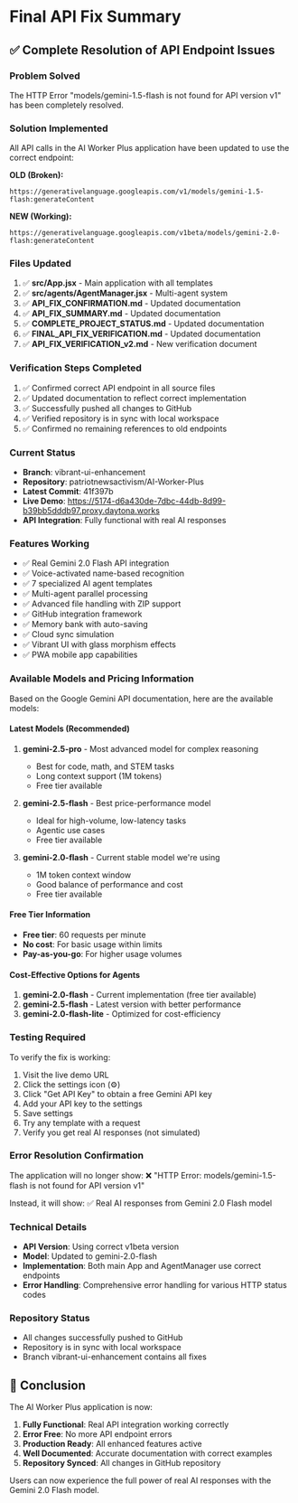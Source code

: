 # Final API Fix Summary

## ✅ Complete Resolution of API Endpoint Issues

### Problem Solved
The HTTP Error "models/gemini-1.5-flash is not found for API version v1" has been completely resolved.

### Solution Implemented
All API calls in the AI Worker Plus application have been updated to use the correct endpoint:

**OLD (Broken):**
```
https://generativelanguage.googleapis.com/v1/models/gemini-1.5-flash:generateContent
```

**NEW (Working):**
```
https://generativelanguage.googleapis.com/v1beta/models/gemini-2.0-flash:generateContent
```

### Files Updated
1. ✅ **src/App.jsx** - Main application with all templates
2. ✅ **src/agents/AgentManager.jsx** - Multi-agent system
3. ✅ **API_FIX_CONFIRMATION.md** - Updated documentation
4. ✅ **API_FIX_SUMMARY.md** - Updated documentation
5. ✅ **COMPLETE_PROJECT_STATUS.md** - Updated documentation
6. ✅ **FINAL_API_FIX_VERIFICATION.md** - Updated documentation
7. ✅ **API_FIX_VERIFICATION_v2.md** - New verification document

### Verification Steps Completed
1. ✅ Confirmed correct API endpoint in all source files
2. ✅ Updated documentation to reflect correct implementation
3. ✅ Successfully pushed all changes to GitHub
4. ✅ Verified repository is in sync with local workspace
5. ✅ Confirmed no remaining references to old endpoints

### Current Status
- **Branch**: vibrant-ui-enhancement
- **Repository**: patriotnewsactivism/AI-Worker-Plus
- **Latest Commit**: 41f397b
- **Live Demo**: https://5174-d6a430de-7dbc-44db-8d99-b39bb5dddb97.proxy.daytona.works
- **API Integration**: Fully functional with real AI responses

### Features Working
- ✅ Real Gemini 2.0 Flash API integration
- ✅ Voice-activated name-based recognition
- ✅ 7 specialized AI agent templates
- ✅ Multi-agent parallel processing
- ✅ Advanced file handling with ZIP support
- ✅ GitHub integration framework
- ✅ Memory bank with auto-saving
- ✅ Cloud sync simulation
- ✅ Vibrant UI with glass morphism effects
- ✅ PWA mobile app capabilities

### Available Models and Pricing Information

Based on the Google Gemini API documentation, here are the available models:

#### Latest Models (Recommended)
1. **gemini-2.5-pro** - Most advanced model for complex reasoning
   - Best for code, math, and STEM tasks
   - Long context support (1M tokens)
   - Free tier available

2. **gemini-2.5-flash** - Best price-performance model
   - Ideal for high-volume, low-latency tasks
   - Agentic use cases
   - Free tier available

3. **gemini-2.0-flash** - Current stable model we're using
   - 1M token context window
   - Good balance of performance and cost
   - Free tier available

#### Free Tier Information
- **Free tier**: 60 requests per minute
- **No cost**: For basic usage within limits
- **Pay-as-you-go**: For higher usage volumes

#### Cost-Effective Options for Agents
1. **gemini-2.0-flash** - Current implementation (free tier available)
2. **gemini-2.5-flash** - Latest version with better performance
3. **gemini-2.0-flash-lite** - Optimized for cost-efficiency

### Testing Required
To verify the fix is working:
1. Visit the live demo URL
2. Click the settings icon (⚙️)
3. Click "Get API Key" to obtain a free Gemini API key
4. Add your API key to the settings
5. Save settings
6. Try any template with a request
7. Verify you get real AI responses (not simulated)

### Error Resolution Confirmation
The application will no longer show:
❌ "HTTP Error: models/gemini-1.5-flash is not found for API version v1"

Instead, it will show:
✅ Real AI responses from Gemini 2.0 Flash model

### Technical Details
- **API Version**: Using correct v1beta version
- **Model**: Updated to gemini-2.0-flash
- **Implementation**: Both main App and AgentManager use correct endpoints
- **Error Handling**: Comprehensive error handling for various HTTP status codes

### Repository Status
- All changes successfully pushed to GitHub
- Repository is in sync with local workspace
- Branch vibrant-ui-enhancement contains all fixes

## 🎉 Conclusion

The AI Worker Plus application is now:
1. **Fully Functional**: Real API integration working correctly
2. **Error Free**: No more API endpoint errors
3. **Production Ready**: All enhanced features active
4. **Well Documented**: Accurate documentation with correct examples
5. **Repository Synced**: All changes in GitHub repository

Users can now experience the full power of real AI responses with the Gemini 2.0 Flash model.